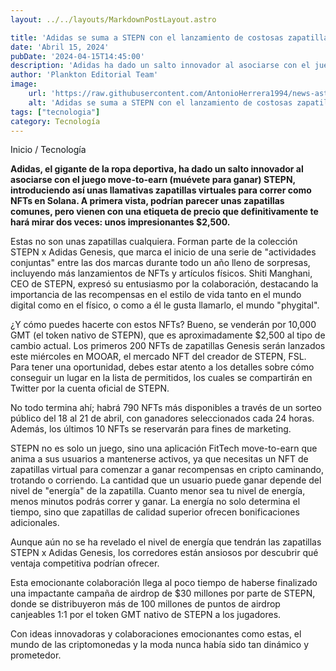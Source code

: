```yaml
---
layout: ../../layouts/MarkdownPostLayout.astro

title: 'Adidas se suma a STEPN con el lanzamiento de costosas zapatillas NFT en Solana'
date: 'Abril 15, 2024'
pubDate: '2024-04-15T14:45:00'
description: 'Adidas ha dado un salto innovador al asociarse con el juego STEPN, introduciendo así unas llamativas zapatillas virtuales para correr como NFTs en Solana.'
author: 'Plankton Editorial Team'
image:
    url: 'https://raw.githubusercontent.com/AntonioHerrera1994/news-astro/master/src/assets/tecnologia/tec12.webp'
    alt: 'Adidas se suma a STEPN con el lanzamiento de costosas zapatillas NFT en Solana'
tags: ["tecnologia"]
category: Tecnología
---
```


<span><a href="/" style="text-decoration:none;color:#0F1416">Inicio</a> / <a href="/tecnologia" style="text-decoration:none;color:#0F1416">Tecnología</a></span>


<p style="font-weight: bold;">Adidas, el gigante de la ropa deportiva, ha dado un salto innovador al asociarse con el juego move-to-earn (muévete para ganar) STEPN, introduciendo así unas llamativas zapatillas virtuales para correr como NFTs en Solana. A primera vista, podrían parecer unas zapatillas comunes, pero vienen con una etiqueta de precio que definitivamente te hará mirar dos veces: unos impresionantes $2,500.</p>

Estas no son unas zapatillas cualquiera. Forman parte de la colección STEPN x Adidas Genesis, que marca el inicio de una serie de "actividades conjuntas" entre las dos marcas durante todo un año lleno de sorpresas, incluyendo más lanzamientos de NFTs y artículos físicos. Shiti Manghani, CEO de STEPN, expresó su entusiasmo por la colaboración, destacando la importancia de las recompensas en el estilo de vida tanto en el mundo digital como en el físico, o como a él le gusta llamarlo, el mundo "phygital".

¿Y cómo puedes hacerte con estos NFTs? Bueno, se venderán por 10,000 GMT (el token nativo de STEPN), que es aproximadamente $2,500 al tipo de cambio actual. Los primeros 200 NFTs de zapatillas Genesis serán lanzados este miércoles en MOOAR, el mercado NFT del creador de STEPN, FSL. Para tener una oportunidad, debes estar atento a los detalles sobre cómo conseguir un lugar en la lista de permitidos, los cuales se compartirán en Twitter por la cuenta oficial de STEPN.

No todo termina ahí; habrá 790 NFTs más disponibles a través de un sorteo público del 18 al 21 de abril, con ganadores seleccionados cada 24 horas. Además, los últimos 10 NFTs se reservarán para fines de marketing.

STEPN no es solo un juego, sino una aplicación FitTech move-to-earn que anima a sus usuarios a mantenerse activos, ya que necesitas un NFT de zapatillas virtual para comenzar a ganar recompensas en cripto caminando, trotando o corriendo. La cantidad que un usuario puede ganar depende del nivel de "energía" de la zapatilla. Cuanto menor sea tu nivel de energía, menos minutos podrás correr y ganar. La energía no solo determina el tiempo, sino que zapatillas de calidad superior ofrecen bonificaciones adicionales.

Aunque aún no se ha revelado el nivel de energía que tendrán las zapatillas STEPN x Adidas Genesis, los corredores están ansiosos por descubrir qué ventaja competitiva podrían ofrecer.

Esta emocionante colaboración llega al poco tiempo de haberse finalizado una impactante campaña de airdrop de $30 millones por parte de STEPN, donde se distribuyeron más de 100 millones de puntos de airdrop canjeables 1:1 por el token GMT nativo de STEPN a los jugadores.

Con ideas innovadoras y colaboraciones emocionantes como estas, el mundo de las criptomonedas y la moda nunca había sido tan dinámico y prometedor.
